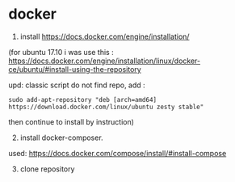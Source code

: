 # docker

1. install https://docs.docker.com/engine/installation/

(for ubuntu 17.10 i was use this : https://docs.docker.com/engine/installation/linux/docker-ce/ubuntu/#install-using-the-repository 

upd: classic script do not find repo, add : 
    
    sudo add-apt-repository "deb [arch=amd64] https://download.docker.com/linux/ubuntu zesty stable" 

then continue to install by instruction)

2. install docker-composer.

used: https://docs.docker.com/compose/install/#install-compose


3. clone repository